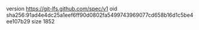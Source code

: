 version https://git-lfs.github.com/spec/v1
oid sha256:91ad4e4dc25a1eef6ff90d0802fa5499743969077cd658b16d1c5be4ee107b29
size 1852

